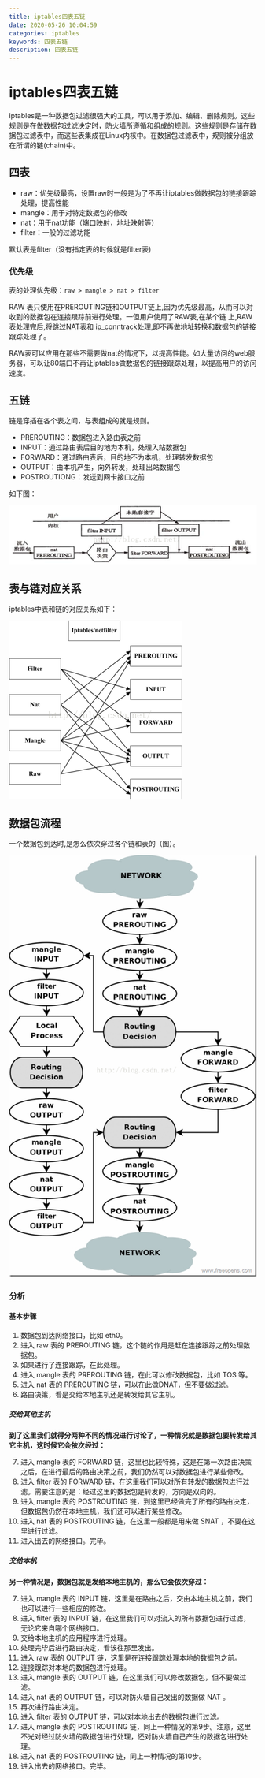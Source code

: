 ```yaml
---
title: iptables四表五链
date: 2020-05-26 10:04:59
categories: iptables
keywords: 四表五链
description: 四表五链
---
```


# iptables四表五链

iptables是一种数据包过滤很强大的工具，可以用于添加、编辑、删除规则。这些规则是在做数据包过滤决定时，防火墙所遵循和组成的规则。这些规则是存储在数据包过滤表中，而这些表集成在Linux内核中。在数据包过滤表中，规则被分组放在所谓的链(chain)中。

## 四表

- raw：优先级最高，设置raw时一般是为了不再让iptables做数据包的链接跟踪处理，提高性能
- mangle：用于对特定数据包的修改
- nat：用于nat功能（端口映射，地址映射等）
- filter：一般的过滤功能

默认表是filter（没有指定表的时候就是filter表)

### 优先级

表的处理优先级：`raw > mangle > nat > filter`

RAW 表只使用在PREROUTING链和OUTPUT链上,因为优先级最高，从而可以对收到的数据包在连接跟踪前进行处理。一但用户使用了RAW表,在某个链 上,RAW表处理完后,将跳过NAT表和 ip_conntrack处理,即不再做地址转换和数据包的链接跟踪处理了。

 RAW表可以应用在那些不需要做nat的情况下，以提高性能。如大量访问的web服务器，可以让80端口不再让iptables做数据包的链接跟踪处理，以提高用户的访问速度。

## 五链

链是穿插在各个表之间，与表组成的就是规则。

- PREROUTING：数据包进入路由表之前
-  INPUT：通过路由表后目的地为本机，处理入站数据包
-  FORWARD：通过路由表后，目的地不为本机，处理转发数据包
-  OUTPUT：由本机产生，向外转发，处理出站数据包
-  POSTROUTIONG：发送到网卡接口之前

如下图：

![1590461504602](/uploads/iptables/1590461504602.png)

## 表与链对应关系

 iptables中表和链的对应关系如下：

![1590461552065](/uploads/iptables/1590461552065.png)

## 数据包流程

一个数据包到达时,是怎么依次穿过各个链和表的（图）。 

![1590461589291](/uploads/iptables/1590461589291.png)

### 分析

#### 基本步骤

1. 数据包到达网络接口，比如 eth0。 
2. 进入 raw 表的 PREROUTING 链，这个链的作用是赶在连接跟踪之前处理数据包。 
3. 如果进行了连接跟踪，在此处理。 
4. 进入 mangle 表的 PREROUTING 链，在此可以修改数据包，比如 TOS 等。 
5. 进入 nat 表的 PREROUTING 链，可以在此做DNAT，但不要做过滤。 
6. 路由决策，看是交给本地主机还是转发给其它主机。 

##### 交给其他主机

**到了这里我们就得分两种不同的情况进行讨论了，一种情况就是数据包要转发给其它主机，这时候它会依次经过：** 

7. 进入 mangle 表的 FORWARD 链，这里也比较特殊，这是在第一次路由决策之后，在进行最后的路由决策之前，我们仍然可以对数据包进行某些修改。 
8. 进入 filter 表的 FORWARD 链，在这里我们可以对所有转发的数据包进行过滤。需要注意的是：经过这里的数据包是转发的，方向是双向的。 
9. 进入 mangle 表的 POSTROUTING 链，到这里已经做完了所有的路由决定，但数据包仍然在本地主机，我们还可以进行某些修改。 
10. 进入 nat 表的 POSTROUTING 链，在这里一般都是用来做 SNAT ，不要在这里进行过滤。 
11. 进入出去的网络接口。完毕。 

##### 交给本机

**另一种情况是，数据包就是发给本地主机的，那么它会依次穿过：** 

7. 进入 mangle 表的 INPUT 链，这里是在路由之后，交由本地主机之前，我们也可以进行一些相应的修改。 
8. 进入 filter 表的 INPUT 链，在这里我们可以对流入的所有数据包进行过滤，无论它来自哪个网络接口。 
9. 交给本地主机的应用程序进行处理。 
10. 处理完毕后进行路由决定，看该往那里发出。 
11. 进入 raw 表的 OUTPUT 链，这里是在连接跟踪处理本地的数据包之前。 
12. 连接跟踪对本地的数据包进行处理。 
13. 进入 mangle 表的 OUTPUT 链，在这里我们可以修改数据包，但不要做过滤。 
14. 进入 nat 表的 OUTPUT 链，可以对防火墙自己发出的数据做 NAT 。 
15. 再次进行路由决定。 
16. 进入 filter 表的 OUTPUT 链，可以对本地出去的数据包进行过滤。 
17. 进入 mangle 表的 POSTROUTING 链，同上一种情况的第9步。注意，这里不光对经过防火墙的数据包进行处理，还对防火墙自己产生的数据包进行处理。 
18. 进入 nat 表的 POSTROUTING 链，同上一种情况的第10步。 
19. 进入出去的网络接口。完毕。